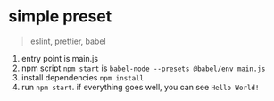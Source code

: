# simple preset
> eslint, prettier, babel

1. entry point is main.js
2. npm script `npm start` is `babel-node --presets @babel/env main.js`
3. install dependencies `npm install`
4. run `npm start`. if everything goes well, you can see `Hello World!`